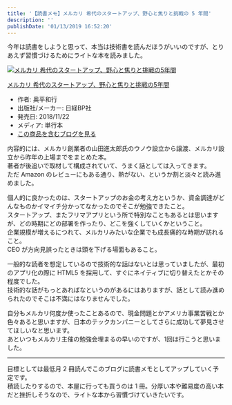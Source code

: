 ```yaml
---
title: '【読書メモ】メルカリ 希代のスタートアップ、野心と焦りと挑戦の 5 年間'
description: ''
publishDate: '01/13/2019 16:52:20'
---
```


<p>今年は読書をしようと思って、本当は技術書を読んだほうがいいのですが、とりあえず習慣づけるためにライトな本を読みました。</p>

<p><div class="hatena-asin-detail"><a href="http://www.amazon.co.jp/exec/obidos/ASIN/4822289508/hatena-blog-22/"><img src="/images/hatena/20190726111844.jpg" class="hatena-asin-detail-image" alt="メルカリ  希代のスタートアップ、野心と焦りと挑戦の5年間" title="メルカリ  希代のスタートアップ、野心と焦りと挑戦の5年間"></a><div class="hatena-asin-detail-info"><p class="hatena-asin-detail-title"><a href="http://www.amazon.co.jp/exec/obidos/ASIN/4822289508/hatena-blog-22/">メルカリ  希代のスタートアップ、野心と焦りと挑戦の5年間</a></p><ul><li><span class="hatena-asin-detail-label">作者:</span> 奥平和行</li><li><span class="hatena-asin-detail-label">出版社/メーカー:</span> 日経BP社</li><li><span class="hatena-asin-detail-label">発売日:</span> 2018/11/22</li><li><span class="hatena-asin-detail-label">メディア:</span> 単行本</li><li><a href="http://d.hatena.ne.jp/asin/4822289508/hatena-blog-22" target="_blank">この商品を含むブログを見る</a></li></ul></div><div class="hatena-asin-detail-foot"></div></div></p>

<p>内容的には、メルカリ創業者の山田進太郎氏のウノウ設立から譲渡、メルカリ設立から昨年の上場までをまとめた本。<br/>
著者が後追いで取材して構成されていて、うまく話としては入ってきます。<br/>
ただ Amazon のレビューにもある通り、熱がない、というか割と淡々と読み進めました。</p>

<p>個人的に良かったのは、スタートアップのお金の考え方というか、資金調達がどんなものかイマイチ分かってなかったのでそこが勉強できたこと。<br/>
スタートアップ、またフリマアプリという所で特別なこともあるとは思いますが、どの時期にどの部署を作ったり、どこを強くしていくかということ。<br/>
企業規模が増えるにつれて、メルカリみたいな企業でも成長痛的な時期が訪れること。<br/>
CEO が方向見誤ったときは頭を下げる場面もあること。</p>

<p>一般的な読者を想定しているので技術的な話はないとは思っていましたが、最初のアプリ化の際に HTML5 を採用して、すぐにネイティブに切り替えたとかその程度でした。<br/>
技術的な話がもっとあればなというのがあるにはありますが、話として読み進められたのでそこは不満にはなりませんでした。</p>

<p>自分もメルカリ何度か使ったことあるので、現金問題とかアメリカ事業苦戦とか色々あると思いますが、日本のテックカンパニーとしてさらに成功して夢見させてほしいなと思います。<br/>
あといつもメルカリ主催の勉強会埋まるの早いのですが、1回は行こうと思いました。</p>

<hr />

<p>目標としては最低月 2 冊読んでこのブログに読書メモとしてアップしていく予定です。<br/>
積読したりするので、本屋に行っても買うのは 1 冊。分厚い本や難易度の高い本だと挫折しそうなので、ライトな本から習慣づけていきたいです。</p>
